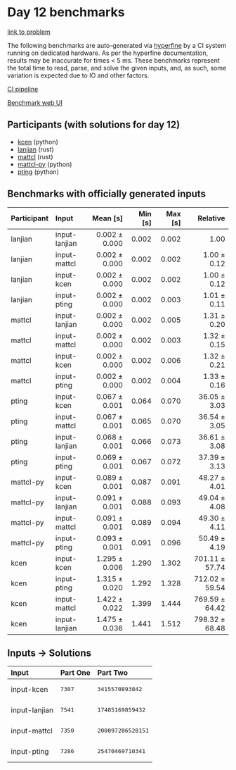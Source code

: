 # Day 12 benchmarks

[link to problem](https://adventofcode.com/2023/day/12)

The following benchmarks are auto-generated via
[hyperfine](https://github.com/sharkdp/hyperfine) by a CI system running on
dedicated hardware. As per the hyperfine documentation, results may be
inaccurate for times < 5 ms. These benchmarks represent the total time to read,
parse, and solve the given inputs, and, as such, some variation is expected due
to IO and other factors.

[CI pipeline](http://ci.papercode.net:8080/teams/main/pipelines/aoc2023)

[Benchmark web UI](https://aoc.ancalagon.black)


## Participants (with solutions for day 12)

- [kcen](https://github.com/kcen/aoc2023) (python)
- [lanjian](https://github.com/lanjian/aoc-2023) (rust)
- [mattcl](https://github.com/mattcl/aoc2023) (rust)
- [mattcl-py](https://github.com/mattcl/aoc2023-py) (python)
- [pting](https://github.com/pting/aoc2023) (python)


## Benchmarks with officially generated inputs

| Participant | Input | Mean [s] | Min [s] | Max [s] | Relative |
|:---|:---|---:|---:|---:|---:|
| lanjian | input-lanjian | 0.002 ± 0.000 | 0.002 | 0.002 | 1.00 |
| lanjian | input-mattcl | 0.002 ± 0.000 | 0.002 | 0.002 | 1.00 ± 0.12 |
| lanjian | input-kcen | 0.002 ± 0.000 | 0.002 | 0.002 | 1.00 ± 0.12 |
| lanjian | input-pting | 0.002 ± 0.000 | 0.002 | 0.003 | 1.01 ± 0.11 |
| mattcl | input-lanjian | 0.002 ± 0.000 | 0.002 | 0.005 | 1.31 ± 0.20 |
| mattcl | input-mattcl | 0.002 ± 0.000 | 0.002 | 0.003 | 1.32 ± 0.15 |
| mattcl | input-kcen | 0.002 ± 0.000 | 0.002 | 0.006 | 1.32 ± 0.21 |
| mattcl | input-pting | 0.002 ± 0.000 | 0.002 | 0.004 | 1.33 ± 0.16 |
| pting | input-kcen | 0.067 ± 0.001 | 0.064 | 0.070 | 36.05 ± 3.03 |
| pting | input-mattcl | 0.067 ± 0.001 | 0.065 | 0.070 | 36.54 ± 3.05 |
| pting | input-lanjian | 0.068 ± 0.001 | 0.066 | 0.073 | 36.61 ± 3.08 |
| pting | input-pting | 0.069 ± 0.001 | 0.067 | 0.072 | 37.39 ± 3.13 |
| mattcl-py | input-kcen | 0.089 ± 0.001 | 0.087 | 0.091 | 48.27 ± 4.01 |
| mattcl-py | input-lanjian | 0.091 ± 0.001 | 0.088 | 0.093 | 49.04 ± 4.08 |
| mattcl-py | input-mattcl | 0.091 ± 0.001 | 0.089 | 0.094 | 49.30 ± 4.11 |
| mattcl-py | input-pting | 0.093 ± 0.001 | 0.091 | 0.096 | 50.49 ± 4.19 |
| kcen | input-kcen | 1.295 ± 0.006 | 1.290 | 1.302 | 701.11 ± 57.74 |
| kcen | input-pting | 1.315 ± 0.020 | 1.292 | 1.328 | 712.02 ± 59.54 |
| kcen | input-mattcl | 1.422 ± 0.022 | 1.399 | 1.444 | 769.59 ± 64.42 |
| kcen | input-lanjian | 1.475 ± 0.036 | 1.441 | 1.512 | 798.32 ± 68.48 |


## Inputs -> Solutions

| Input | Part One | Part Two |
|:---|:---|:---|
|input-kcen|<pre>7307</pre>|<pre>3415570893842</pre>|
|input-lanjian|<pre>7541</pre>|<pre>17485169859432</pre>|
|input-mattcl|<pre>7350</pre>|<pre>200097286528151</pre>|
|input-pting|<pre>7286</pre>|<pre>25470469710341</pre>|